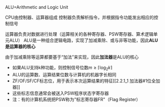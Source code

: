 ALU=Arithmetic and Logic Unit

CPU由控制器、运算器组成
控制器负责解析指令，并根据指令功能发出相应的控制信号

运算器负责对数据进行处理（运算相关的各种寄存器、PSW寄存器、算术逻辑单元ALU）
ALU是一种组合逻辑电路，实现了加减乘除、或与非等功能，因此**ALU是运算器的核心**

由于加减乘除等运算都要基于“加法”来实现，因此**加法器**是ALU的核心

+ 如果ALU支持k种功能，则控制信号位数$m\geqslant \lceil\log_2{k}\rceil$
+ ALU的运算数、运算结果位数与计算机的机器字长相同
+ ZF/OF/SF/CF标志位，用于表示本次运算结果的特征[[2.2.1_1 加法器#1位全加器]]
+ 这些标志信息通常会被送入PSW程序状态字寄存器
+ 注：有的计算机系统把PSW称为"标志寄存器FR"（Flag Register）